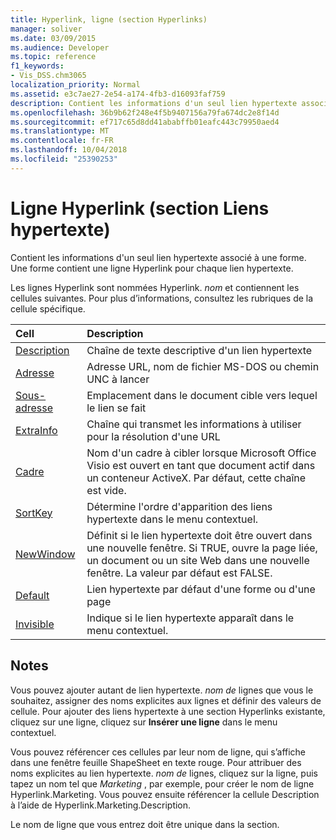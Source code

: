 ```yaml
---
title: Hyperlink, ligne (section Hyperlinks)
manager: soliver
ms.date: 03/09/2015
ms.audience: Developer
ms.topic: reference
f1_keywords:
- Vis_DSS.chm3065
localization_priority: Normal
ms.assetid: e3c7ae27-2e54-a174-4fb3-d16093faf759
description: Contient les informations d'un seul lien hypertexte associé à une forme. Une forme contient une ligne Hyperlink pour chaque lien hypertexte.
ms.openlocfilehash: 36b9b62f248e4f5b9407156a79fa674dc2e8f14d
ms.sourcegitcommit: ef717c65d8dd41ababffb01eafc443c79950aed4
ms.translationtype: MT
ms.contentlocale: fr-FR
ms.lasthandoff: 10/04/2018
ms.locfileid: "25390253"
---
```

# <a name="hyperlink-row-hyperlinks-section"></a>Ligne Hyperlink (section Liens hypertexte)

Contient les informations d'un seul lien hypertexte associé à une forme. Une forme contient une ligne Hyperlink pour chaque lien hypertexte.
  
Les lignes Hyperlink sont nommées Hyperlink. *nom* et contiennent les cellules suivantes. Pour plus d’informations, consultez les rubriques de la cellule spécifique. 
  
|**Cell**|**Description**|
|:-----|:-----|
|[Description](description-cell-hyperlinks-section.md) <br/> |Chaîne de texte descriptive d'un lien hypertexte  <br/> |
|[Adresse](address-cell-hyperlinks-section.md) <br/> |Adresse URL, nom de fichier MS-DOS ou chemin UNC à lancer  <br/> |
|[Sous-adresse](subaddress-cell-hyperlinks-section.md) <br/> |Emplacement dans le document cible vers lequel le lien se fait  <br/> |
|[ExtraInfo](extrainfo-cell-hyperlinks-section.md) <br/> |Chaîne qui transmet les informations à utiliser pour la résolution d'une URL  <br/> |
|[Cadre](frame-cell-hyperlinks-section.md) <br/> |Nom d'un cadre à cibler lorsque Microsoft Office Visio est ouvert en tant que document actif dans un conteneur ActiveX. Par défaut, cette chaîne est vide.  <br/> |
|[SortKey](sortkey-cell-hyperlinks-section.md) <br/> |Détermine l'ordre d'apparition des liens hypertexte dans le menu contextuel.  <br/> |
|[NewWindow](newwindow-cell-hyperlinks-section.md) <br/> |Définit si le lien hypertexte doit être ouvert dans une nouvelle fenêtre. Si TRUE, ouvre la page liée, un document ou un site Web dans une nouvelle fenêtre. La valeur par défaut est FALSE.  <br/> |
|[Default](default-cell-hyperlinks-section.md) <br/> |Lien hypertexte par défaut d'une forme ou d'une page  <br/> |
|[Invisible](invisible-cell-hyperlinks-section.md) <br/> |Indique si le lien hypertexte apparaît dans le menu contextuel.  <br/> |
   
## <a name="remarks"></a>Notes

 Vous pouvez ajouter autant de lien hypertexte.  *nom de* lignes que vous le souhaitez, assigner des noms explicites aux lignes et définir des valeurs de cellule. Pour ajouter des liens hypertexte à une section Hyperlinks existante, cliquez sur une ligne, cliquez sur **Insérer une ligne** dans le menu contextuel. 
  
Vous pouvez référencer ces cellules par leur nom de ligne, qui s’affiche dans une fenêtre feuille ShapeSheet en texte rouge. Pour attribuer des noms explicites au lien hypertexte. *nom de* lignes, cliquez sur la ligne, puis tapez un nom tel que *Marketing* , par exemple, pour créer le nom de ligne Hyperlink.Marketing. Vous pouvez ensuite référencer la cellule Description à l’aide de Hyperlink.Marketing.Description. 
  
Le nom de ligne que vous entrez doit être unique dans la section.
  


